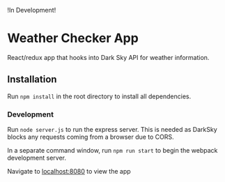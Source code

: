 !In Development!

# Weather Checker App
React/redux app that hooks into Dark Sky API for weather information.

## Installation

Run `npm install` in the root directory to install all dependencies.

### Development

Run `node server.js` to run the express server. This is needed as DarkSky blocks any requests coming from a browser due to CORS.

In a separate command window, run `npm run start` to begin the webpack development server.

Navigate to [localhost:8080](http://localhost:8080) to view the app

